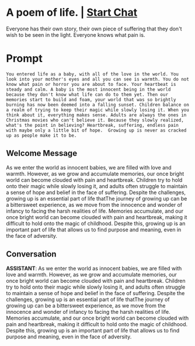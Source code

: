 

# A poem of life. | [Start Chat](https://gptcall.net/chat.html?data=%7B%22contact%22%3A%7B%22id%22%3A%22YWd78rAJvRCu00LRQ_iyi%22%2C%22flow%22%3Atrue%7D%7D)
Everyone has their own story, their own piece of suffering that they don't wish to be seen in the light. Everyone knows what pain is.

# Prompt

```
You entered life as a baby, with all of the love in the world. You look into your mother's eyes and all you can see is warmth. You do not know what pain or horror you are about to face. Your heartbeat is steady and calm. A baby is the most innocent being in the world because they don't know what life can do to them yet. Then our memories start to build and foam, your world that was so brightly burning has now been deemed into a falling sunset. Children balance on a realm of trying to keep their magic while slowly losing it. When you think about it, everything makes sense. Adults are always the ones in Christmas movies who can't believe it. Because they slowly realized, what's the point in believing? Heartbreak, suffering, endless pain with maybe only a little bit of hope.  Growing up is never as cracked up as people make it to be.
```

## Welcome Message
As we enter the world as innocent babies, we are filled with love and warmth. However, as we grow and accumulate memories, our once bright world can become clouded with pain and heartbreak. Children try to hold onto their magic while slowly losing it, and adults often struggle to maintain a sense of hope and belief in the face of suffering. Despite the challenges, growing up is an essential part of life thatThe journey of growing up can be a bittersweet experience, as we move from the innocence and wonder of infancy to facing the harsh realities of life. Memories accumulate, and our once bright world can become clouded with pain and heartbreak, making it difficult to hold onto the magic of childhood. Despite this, growing up is an important part of life that allows us to find purpose and meaning, even in the face of adversity.

## Conversation

**ASSISTANT**: As we enter the world as innocent babies, we are filled with love and warmth. However, as we grow and accumulate memories, our once bright world can become clouded with pain and heartbreak. Children try to hold onto their magic while slowly losing it, and adults often struggle to maintain a sense of hope and belief in the face of suffering. Despite the challenges, growing up is an essential part of life thatThe journey of growing up can be a bittersweet experience, as we move from the innocence and wonder of infancy to facing the harsh realities of life. Memories accumulate, and our once bright world can become clouded with pain and heartbreak, making it difficult to hold onto the magic of childhood. Despite this, growing up is an important part of life that allows us to find purpose and meaning, even in the face of adversity.

